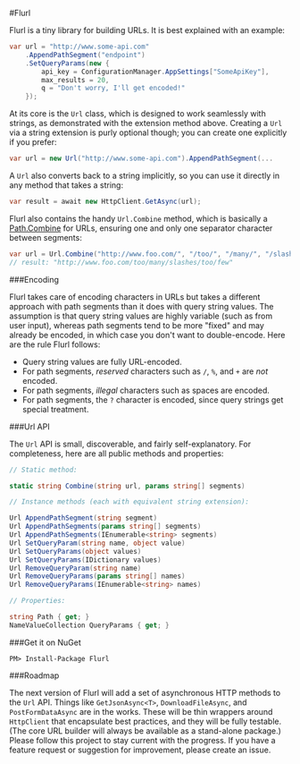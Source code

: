 #Flurl

Flurl is a tiny library for building URLs. It is best explained with an example:

````C#
var url = "http://www.some-api.com"
	.AppendPathSegment("endpoint")
	.SetQueryParams(new {
		api_key = ConfigurationManager.AppSettings["SomeApiKey"],
		max_results = 20,
		q = "Don't worry, I'll get encoded!"
	});
````

At its core is the `Url` class, which is designed to work seamlessly with strings, as demonstrated with the extension method above. Creating a `Url` via a string extension is purly optional though; you can create one explicitly if you prefer:

````C#
var url = new Url("http://www.some-api.com").AppendPathSegment(...
````

A `Url` also converts back to a string implicitly, so you can use it directly in any method that takes a string:

````C#
var result = await new HttpClient.GetAsync(url);
````

Flurl also contains the handy `Url.Combine` method, which is basically a [Path.Combine](http://msdn.microsoft.com/en-us/library/dd991142.aspx) for URLs, ensuring one and only one separator character between segments:

````C#
var url = Url.Combine("http://www.foo.com/", "/too/", "/many/", "/slashes/", "too", "few");
// result: "http://www.foo.com/too/many/slashes/too/few"
````

###Encoding

Flurl takes care of encoding characters in URLs but takes a different approach with path segments than it does with query string values. The assumption is that query string values are highly variable (such as from user input), whereas path segments tend to be more "fixed" and may already be encoded, in which case you don't want to double-encode. Here are the rule Flurl follows:

- Query string values are fully URL-encoded.
- For path segments, *reserved* characters such as `/`, `%`, and `+` are *not* encoded.
- For path segments, *illegal* characters such as spaces are encoded.
- For path segments, the `?` character is encoded, since query strings get special treatment.

###Url API

The `Url` API is small, discoverable, and fairly self-explanatory. For completeness, here are all public methods and properties:

````C#
// Static method:

static string Combine(string url, params string[] segments)

// Instance methods (each with equivalent string extension):

Url AppendPathSegment(string segment)
Url AppendPathSegments(params string[] segments)
Url AppendPathSegments(IEnumerable<string> segments)
Url SetQueryParam(string name, object value)
Url SetQueryParams(object values)
Url SetQueryParams(IDictionary values)
Url RemoveQueryParam(string name)
Url RemoveQueryParams(params string[] names)
Url RemoveQueryParams(IEnumerable<string> names)

// Properties:

string Path { get; }
NameValueCollection QueryParams { get; }
````

###Get it on NuGet

````
PM> Install-Package Flurl
````

###Roadmap

The next version of Flurl will add a set of asynchronous HTTP methods to the `Url` API. Things like `GetJsonAsync<T>`, `DownloadFileAsync`, and `PostFormDataAsync` are in the works. These will be thin wrappers around `HttpClient` that encapsulate best practices, and they will be fully testable. (The core URL builder will always be available as a stand-alone package.) Please follow this project to stay current with the progress. If you have a feature request or suggestion for improvement, please create an issue.
